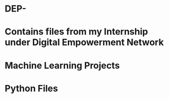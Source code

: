 # DEP-
# Contains files from my Internship under Digital Empowerment Network 
# Machine Learning Projects 
# Python Files
